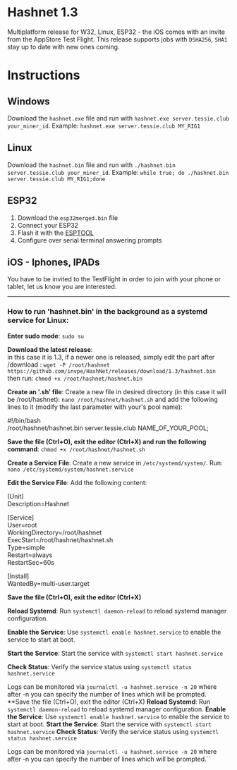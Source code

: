 # Hashnet 1.3

Multiplatform release for W32, Linux, ESP32 - the iOS comes with an invite from the AppStore Test Flight.
This release supports jobs with `DSHA256`, `SHA1` stay up to date with new ones coming.

# Instructions

## Windows

Download the `hashnet.exe` file and run with `hashnet.exe server.tessie.club your_miner_id`.
Example: `hashnet.exe server.tessie.club MY_RIG1`

## Linux

Download the `hashnet.bin` file and run with `./hashnet.bin server.tessie.club your_miner_id`.
Example: `while true; do ./hashnet.bin server.tessie.club MY_RIG1;done`

## ESP32

1. Download the `esp32merged.bin` file 
2. Connect your ESP32 
3. Flash it with the [ESPTOOL](https://espressif.github.io/esptool-js/)
4. Configure over serial terminal answering prompts

## iOS - Iphones, IPADs

You have to be invited to the TestFlight in order to join with your phone or tablet, let us know you are interested.

---
### How to run 'hashnet.bin' in the background as a systemd service for Linux:

**Enter sudo mode**: `sudo su`

**Download the latest release**:    
in this case it is 1.3, if a newer one is released, simply edit the part after /download : `wget -P /root/hashnet https://github.com/invpe/HashNet/releases/download/1.3/hashnet.bin`  
then run: `chmod +x /root/hashnet/hashnet.bin`

**Create an '.sh' file**: Create a new file in desired directory (in this case it will be /root/hashnet): `nano /root/hashnet/hashnet.sh` and add the following lines to it (modify the last parameter with your's pool name):

#!/bin/bash     
/root/hashnet/hashnet.bin server.tessie.club NAME_OF_YOUR_POOL;

**Save the file (Ctrl+O), exit the editor (Ctrl+X) and run the following command**:
`chmod +x /root/hashnet/hashnet.sh`

**Create a Service File**: Create a new service in `/etc/systemd/system/`. Run: `nano /etc/systemd/system/hashnet.service`

**Edit the Service File**: Add the following content:
   
[Unit]  
Description=Hashnet

[Service]   
User=root   
WorkingDirectory=/root/hashnet  
ExecStart=/root/hashnet/hashnet.sh  
Type=simple   
Restart=always  
RestartSec=60s

[Install]   
WantedBy=multi-user.target   

**Save the file (Ctrl+O), exit the editor (Ctrl+X)**

**Reload Systemd**: Run `systemctl daemon-reload` to reload systemd manager configuration.

**Enable the Service**: Use `systemctl enable hashnet.service` to enable the service to start at boot.

**Start the Service**: Start the service with `systemctl start hashnet.service`

**Check Status**: Verify the service status using `systemctl status hashnet.service`

Logs can be monitored via `journalctl -u hashnet.service -n 20` where after -n you can specify the number of lines which will be prompted.
**Save the file (Ctrl+O), exit the editor (Ctrl+X)
**Reload Systemd**: Run `systemctl daemon-reload` to reload systemd manager configuration.
**Enable the Service**: Use `systemctl enable hashnet.service` to enable the service to start at boot.
**Start the Service**: Start the service with `systemctl start hashnet.service`
**Check Status**: Verify the service status using `systemctl status hashnet.service`

Logs can be monitored via `journalctl -u hashnet.service -n 20` where after -n you can specify the number of lines which will be prompted.``
